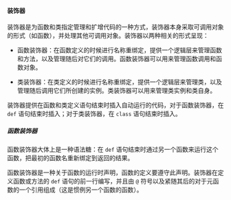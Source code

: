 #### 装饰器

装饰器是为函数和类指定管理和扩增代码的一种方式，装饰器本身采取可调用对象的形式（如函数），并处理其他可调用对象。装饰器以两种相关的形式呈现：

- 函数装饰器：在函数定义的时候进行名称重绑定，提供一个逻辑层来管理函数和方法，以及管理随后对它们的调用。函数装饰器可以用来管理函数调用和函数对象。

- 类装饰器：在类定义的时候进行名称重绑定，提供一个逻辑层来管理类，以及管理随后调用它们所创建的实例。类装饰器可以用来管理类实例和类自身。

装饰器提供在函数和类定义语句结束时插入自动运行的代码，对于函数装饰器，在 `def` 语句结束时插入；对于类装饰器，在 `class` 语句结束时插入。

##### 函数装饰器

函数装饰器大体上是一种语法糖：在 `def` 语句结束时通过另一个函数来运行这个函数，把最初的函数名重新绑定到返回的结果。

函数装饰器是一种关于函数的运行时声明，函数的定义要遵守此声明。装饰器在定义函数或方法的 `def` 语句的前一行编写，并且由 `@` 符号以及紧随其后的对于元函数的一个引用组成（这是惯例另一个函数的函数）。
